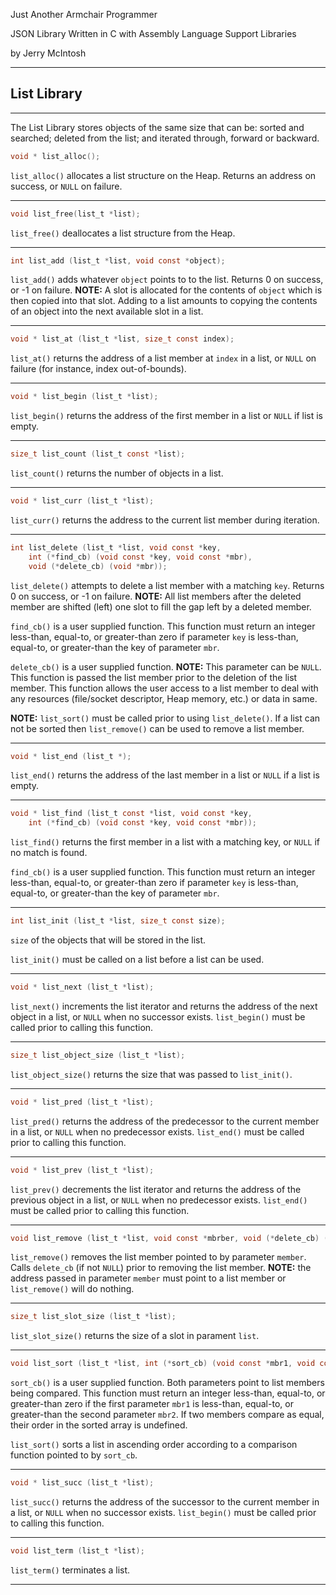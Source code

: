 Just Another Armchair Programmer

JSON Library Written in C with Assembly Language Support Libraries

by Jerry McIntosh

---

## List Library

---

The List Library stores objects of the same size that can be: sorted and searched; deleted from the list; and iterated through, forward or backward.

```c
void * list_alloc();
```

`list_alloc()` allocates a list structure on the Heap.  Returns an address on success, or `NULL` on failure.

---

```c
void list_free(list_t *list);
```

`list_free()` deallocates a list structure from the Heap.

---

```c
int list_add (list_t *list, void const *object);
```

`list_add()` adds whatever `object` points to to the list.  Returns 0 on success, or -1 on failure.  **NOTE:** A slot is allocated for the contents of `object` which is then copied into that slot.  Adding to a list amounts to copying the contents of an object into the next available slot in a list.

---

```c
void * list_at (list_t *list, size_t const index);
```

`list_at()` returns the address of a list member at `index` in a list, or `NULL` on failure (for instance, index out-of-bounds).

---

```c
void * list_begin (list_t *list);
```

`list_begin()` returns the address of the first member in a list or `NULL` if list is empty.

---

```c
size_t list_count (list_t const *list);
```

`list_count()` returns the number of objects in a list.

---

```c
void * list_curr (list_t *list);
```

`list_curr()` returns the address to the current list member during iteration.

---

```c
int list_delete (list_t *list, void const *key,
    int (*find_cb) (void const *key, void const *mbr),
    void (*delete_cb) (void *mbr));
```

`list_delete()` attempts to delete a list member with a matching `key`.  Returns 0 on success, or -1 on failure.  **NOTE:** All list members after the deleted member are shifted (left) one slot to fill the gap left by a deleted member.

`find_cb()` is a user supplied function.  This function must return an integer less-than, equal-to, or greater-than zero if parameter `key` is less-than, equal-to, or greater-than the key of parameter `mbr`.

`delete_cb()` is a user supplied function.  **NOTE:** This parameter can be `NULL`.  This function is passed the list member prior to the deletion of the list member.  This function allows the user access to a list member to deal with any resources (file/socket descriptor, Heap memory, etc.) or data in same.

**NOTE:** `list_sort()` must be called prior to using `list_delete()`.  If a list can not be sorted then `list_remove()` can be used to remove a list member.

---

```c
void * list_end (list_t *);
```

`list_end()` returns the address of the last member in a list or `NULL` if a list is empty.

---

```c
void * list_find (list_t const *list, void const *key,
    int (*find_cb) (void const *key, void const *mbr));
```

`list_find()` returns the first member in a list with a matching key, or `NULL` if no match is found.

`find_cb()` is a user supplied function.  This function must return an integer less-than, equal-to, or greater-than zero if parameter `key` is less-than, equal-to, or greater-than the key of parameter `mbr`.

---

```c
int list_init (list_t *list, size_t const size);
```

`size` of the objects that will be stored in the list.

`list_init()` must be called on a list before a list can be used.

---

```c
void * list_next (list_t *list);
```

`list_next()` increments the list iterator and returns the address of the next object in a list, or `NULL` when no successor exists.  `list_begin()` must be called prior to calling this function.

---

```c
size_t list_object_size (list_t *list);
```

`list_object_size()` returns the size that was passed to `list_init()`.

---

```c
void * list_pred (list_t *list);
```

`list_pred()` returns the address of the predecessor to the current member in a list, or `NULL` when no predecessor exists.  `list_end()` must be called prior to calling this function.

---

```c
void * list_prev (list_t *list);
```

`list_prev()` decrements the list iterator and returns the address of the previous object in a list, or `NULL` when no predecessor exists.  `list_end()` must be called prior to calling this function.

---

```c
void list_remove (list_t *list, void const *mbrber, void (*delete_cb) (void *));
```

`list_remove()` removes the list member pointed to by parameter `member`.  Calls `delete_cb` (if not `NULL`) prior to removing the list member.  **NOTE:** the address passed in parameter `member` must point to a list member or `list_remove()` will do nothing.

---

```c
size_t list_slot_size (list_t *list);
```

`list_slot_size()` returns the size of a slot in parament `list`.

---

```c
void list_sort (list_t *list, int (*sort_cb) (void const *mbr1, void const *mbr2));
```

`sort_cb()` is a user supplied function.  Both parameters point to list members being compared.  This function must return an integer less-than, equal-to, or greater-than zero if the first parameter `mbr1` is less-than, equal-to, or greater-than the second parameter `mbr2`.  If two members compare as equal, their order in the sorted array is undefined.

`list_sort()` sorts a list in ascending order according to a comparison function pointed to by `sort_cb`.

---

```c
void * list_succ (list_t *list);
```

`list_succ()` returns the address of the successor to the current member in a list, or `NULL` when no successor exists.  `list_begin()` must be called prior to calling this function.

---

```c
void list_term (list_t *list);
```

`list_term()` terminates a list.

---

